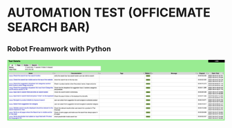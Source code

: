 # AUTOMATION TEST (OFFICEMATE SEARCH BAR)

### Robot Freamwork with Python




![alt-text-1](Test-Results.png "demo")
